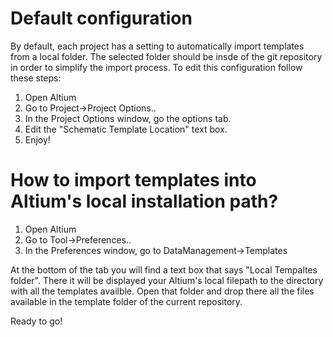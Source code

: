 # Default configuration

By default, each project has a setting to automatically import templates from a local folder. The selected folder should be insde of the git repository in order to simplify the import process. To edit this configuration follow these steps:

1. Open Altium
2. Go to Project->Project Options..
3. In the Project Options window, go the options tab.
4. Edit the "Schematic Template Location" text box.
5. Enjoy!

# How to import templates into Altium's local installation path?

1. Open Altium
2. Go to Tool->Preferences..
3. In the Preferences window, go to DataManagement->Templates

At the bottom of the tab you will find a text box that says "Local Tempaltes folder". There it will be displayed your Altium's local filepath to the directory with all the templates availble. Open that folder and drop there all the files available in the template folder of the current repository.

Ready to go! 